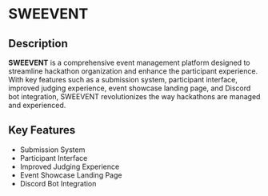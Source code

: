 # SWEEVENT 
## Description
**SWEEVENT** is a comprehensive event management platform designed to streamline hackathon organization and enhance the participant experience. With key features such as a submission system, participant interface, improved judging experience, event showcase landing page, and Discord bot integration, SWEEVENT revolutionizes the way hackathons are managed and experienced.
## Key Features

- Submission System
- Participant Interface
- Improved Judging Experience
- Event Showcase Landing Page
- Discord Bot Integration
